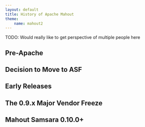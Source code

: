 ```yaml
---
layout: default
title: History of Apache Mahout
theme: 
    name: mahout2
---
```



TODO: Would really like to get perspective of multiple people here

## Pre-Apache

## Decision to Move to ASF

## Early Releases

## The 0.9.x Major Vendor Freeze

## Mahout Samsara 0.10.0+

